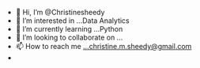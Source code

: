 - 👋 Hi, I’m @Christinesheedy
- 👀 I’m interested in ...Data Analytics 
- 🌱 I’m currently learning ...Python
- 💞️ I’m looking to collaborate on ...
- 📫 How to reach me ...christine.m.sheedy@gmail.com
- 

<!---
Christinemsheedy/Christinemsheedy is a ✨ special ✨ repository because its `README.md` (this file) appears on your GitHub profile.
You can click the Preview link to take a look at your changes.
--->
